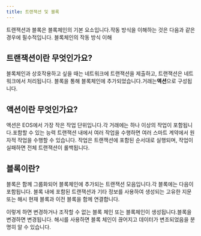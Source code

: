 ```yaml
---
title: 트랜잭션 및 블록
---
```


트랜잭션과 블록은 블록체인의 기본 요소입니다.작동 방식을 이해하는 것은 다음과 같은 경우에 필수적입니다.
블록체인의 작동 방식 이해

## 트랜잭션이란 무엇인가요?

블록체인과 상호작용하고 싶을 때는 네트워크에 트랜잭션을 제출하고, 트랜잭션은 네트워크에서 처리됩니다.
블록을 통해 블록체인에 추가되었습니다.거래는**액션**으로 구성됩니다.

## 액션이란 무엇인가요?

액션은 EOS에서 가장 작은 작업 단위입니다.각 거래에는 하나 이상의 작업이 포함됩니다.포함할 수 있는 능력
트랜잭션 내에서 여러 작업을 수행하면 여러 스마트 계약에서 원자적 작업을 수행할 수 있습니다. 
작업은 트랜잭션에 포함된 순서대로 실행되며, 작업이 실패하면 전체 트랜잭션이 롤백됩니다.

## 블록이란?

블록은 함께 그룹화되어 블록체인에 추가되는 트랜잭션 모음입니다.각 블록에는 다음이 포함됩니다. 
블록 내에 포함된 트랜잭션과 기타 정보를 사용하여 생성되는 고유한 지문 또는 해시
현재 블록과 이전 블록을 함께 연결합니다. 

이렇게 하면 변경하거나 조작할 수 없는 블록 체인 또는 블록체인이 생성됩니다.블록을 변경하면 변경됩니다.
해시를 사용하면 블록 체인이 끊어지고 데이터가 변조되었음을 분명히 알 수 있습니다.
